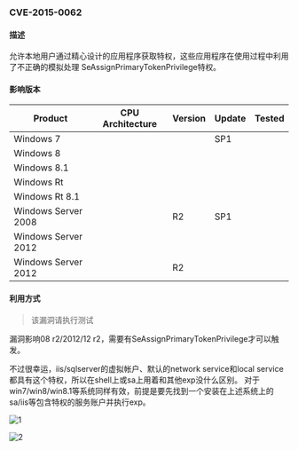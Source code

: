 ### CVE-2015-0062

#### 描述

允许本地用户通过精心设计的应用程序获取特权，这些应用程序在使用过程中利用了不正确的模拟处理 SeAssignPrimaryTokenPrivilege特权。

#### 影响版本

| Product             | CPU Architecture | Version | Update | Tested |
| ------------------- | ---------------- | ------- | ------ | ------ |
| Windows 7           |                  |         | SP1    |        |
| Windows 8           |                  |         |        |        |
| Windows 8.1         |                  |         |        |        |
| Windows Rt          |                  |         |        |        |
| Windows Rt 8.1      |                  |         |        |        |
| Windows Server 2008 |                  | R2      | SP1    |        |
| Windows Server 2012 |                  |         |        |        |
| Windows Server 2012 |                  | R2      |        |        |

#### 利用方式

> 该漏洞请执行测试

漏洞影响08 r2/2012/12 r2，需要有SeAssignPrimaryTokenPrivilege才可以触发。

不过很幸运，iis/sqlserver的虚拟帐户、默认的network service和local service都具有这个特权，所以在shell上或sa上用着和其他exp没什么区别。
对于win7/win8/win8.1等系统同样有效，前提是要先找到一个安装在上述系统上的sa/iis等包含特权的服务账户并执行exp。

![1](https://raw.github.com/Ascotbe/Random-img/master/Kernelhub/CVE-2015-0062_win2008.png)



![2](https://raw.github.com/Ascotbe/Random-img/master/Kernelhub/CVE-2015-0062_win2012.png)